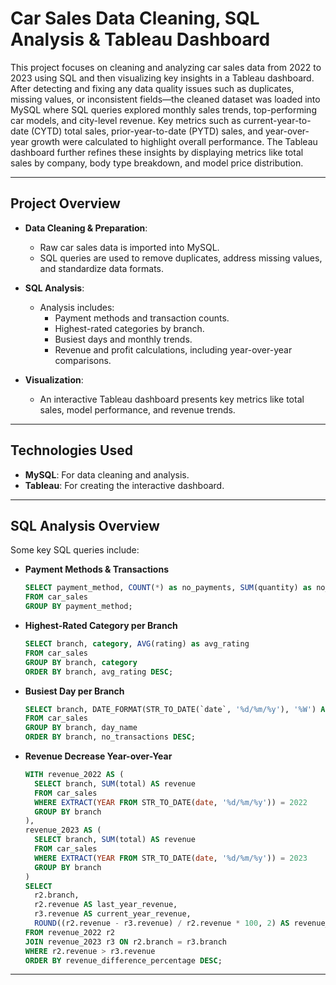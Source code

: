 # Car Sales Data Cleaning, SQL Analysis & Tableau Dashboard

This project focuses on cleaning and analyzing car sales data from 2022 to 2023 using SQL and then visualizing key insights in a Tableau dashboard. After detecting and fixing any data quality issues such as duplicates, missing values, or inconsistent fields—the cleaned dataset was loaded into MySQL where SQL queries explored monthly sales trends, top-performing car models, and city-level revenue. Key metrics such as current-year-to-date (CYTD) total sales, prior-year-to-date (PYTD) sales, and year-over-year growth were calculated to highlight overall performance. The Tableau dashboard further refines these insights by displaying metrics like total sales by company, body type breakdown, and model price distribution.

---

## Project Overview

- **Data Cleaning & Preparation**: 
  - Raw car sales data is imported into MySQL.
  - SQL queries are used to remove duplicates, address missing values, and standardize data formats.

- **SQL Analysis**:
  - Analysis includes:
    - Payment methods and transaction counts.
    - Highest-rated categories by branch.
    - Busiest days and monthly trends.
    - Revenue and profit calculations, including year-over-year comparisons.

- **Visualization**:
  - An interactive Tableau dashboard presents key metrics like total sales, model performance, and revenue trends.

---

## Technologies Used

- **MySQL**: For data cleaning and analysis.
- **Tableau**: For creating the interactive dashboard.

---


## SQL Analysis Overview

Some key SQL queries include:

- **Payment Methods & Transactions**
  ```sql
  SELECT payment_method, COUNT(*) as no_payments, SUM(quantity) as no_qty_sold
  FROM car_sales
  GROUP BY payment_method;
  ```

- **Highest-Rated Category per Branch**
  ```sql
  SELECT branch, category, AVG(rating) as avg_rating
  FROM car_sales
  GROUP BY branch, category
  ORDER BY branch, avg_rating DESC;
  ```

- **Busiest Day per Branch**
  ```sql
  SELECT branch, DATE_FORMAT(STR_TO_DATE(`date`, '%d/%m/%y'), '%W') AS day_name, COUNT(*) AS no_transactions
  FROM car_sales
  GROUP BY branch, day_name
  ORDER BY branch, no_transactions DESC;
  ```

- **Revenue Decrease Year-over-Year**
  ```sql
  WITH revenue_2022 AS (
    SELECT branch, SUM(total) AS revenue
    FROM car_sales
    WHERE EXTRACT(YEAR FROM STR_TO_DATE(date, '%d/%m/%y')) = 2022
    GROUP BY branch
  ),
  revenue_2023 AS (
    SELECT branch, SUM(total) AS revenue
    FROM car_sales
    WHERE EXTRACT(YEAR FROM STR_TO_DATE(date, '%d/%m/%y')) = 2023
    GROUP BY branch
  )
  SELECT 
    r2.branch,
    r2.revenue AS last_year_revenue,
    r3.revenue AS current_year_revenue,
    ROUND((r2.revenue - r3.revenue) / r2.revenue * 100, 2) AS revenue_difference_percentage
  FROM revenue_2022 r2
  JOIN revenue_2023 r3 ON r2.branch = r3.branch
  WHERE r2.revenue > r3.revenue
  ORDER BY revenue_difference_percentage DESC;
  ```

---
